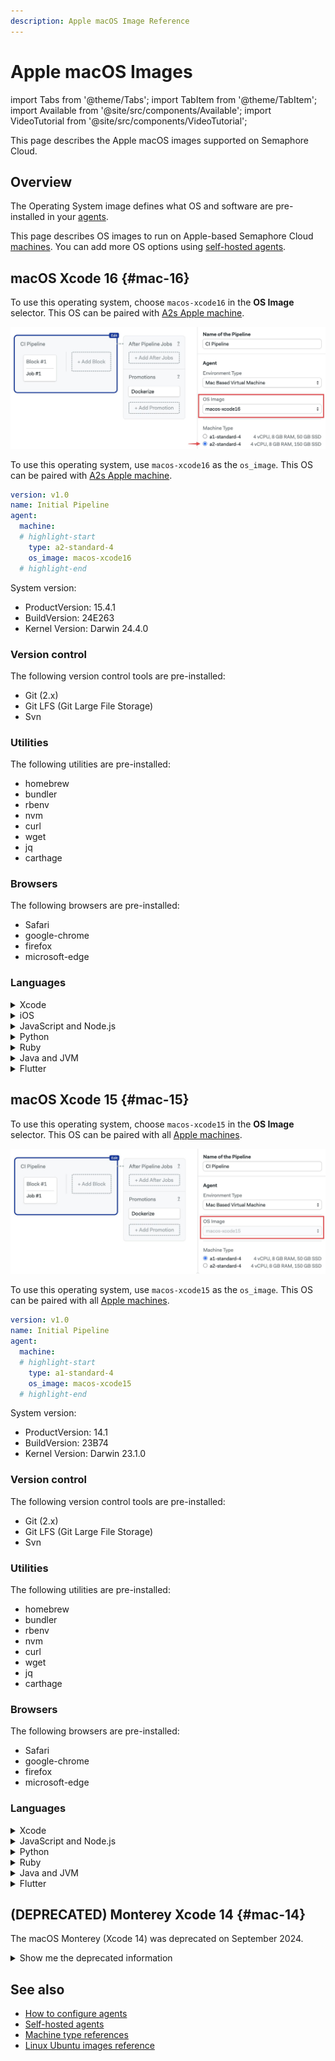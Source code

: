 ```yaml
---
description: Apple macOS Image Reference
---
```


# Apple macOS Images

import Tabs from '@theme/Tabs';
import TabItem from '@theme/TabItem';
import Available from '@site/src/components/Available';
import VideoTutorial from '@site/src/components/VideoTutorial';

This page describes the Apple macOS images supported on Semaphore Cloud.

## Overview

The Operating System image defines what OS and software are pre-installed in your [agents](../using-semaphore/pipelines#agents). 

This page describes OS images to run on Apple-based Semaphore Cloud [machines](./machine-types). You can add more OS options using [self-hosted agents](../using-semaphore/self-hosted).

## macOS Xcode 16 {#mac-16}

<Tabs groupId="editor-yaml">
<TabItem value="editor" label="Editor">

To use this operating system, choose `macos-xcode16` in the **OS Image** selector. This OS can be paired with [A2s Apple machine](./machine-types#macos).

![Selecting the macOS Xcode16 using the workflow editor](./img/macos16-selector.jpg)

</TabItem>
<TabItem value="yaml" label="YAML">

To use this operating system, use `macos-xcode16` as the `os_image`. This OS can be paired with [A2s Apple machine](./machine-types#macos).

```yaml
version: v1.0
name: Initial Pipeline
agent:
  machine:
  # highlight-start
    type: a2-standard-4
    os_image: macos-xcode16
  # highlight-end
```

</TabItem>
</Tabs>

System version:

- ProductVersion: 15.4.1
- BuildVersion: 24E263
- Kernel Version: Darwin 24.4.0

### Version control

The following version control tools are pre-installed:

- Git (2.x)
- Git LFS (Git Large File Storage)
- Svn


### Utilities

The following utilities are pre-installed:

- homebrew
- bundler
- rbenv
- nvm
- curl
- wget
- jq
- carthage

### Browsers

The following browsers are pre-installed:

- Safari
- google-chrome
- firefox
- microsoft-edge

### Languages

<details>
<summary>Xcode</summary>
<div>

Installed versions:

- 16.3
- 16.4 (default)

The default installed Xcode version is `16.4`.

Xcode 16.3 has the following SDKs preinstalled:

- iOS 18.4
- macOS 15.4
- tvOS 18.4
- watchOS 11.4
- visionOS 2.4

Xcode 16.4 has the following SDKs preinstalled:

- iOS 18.5
- macOS 15.5
- tvOS 18.5
- watchOS 11.5
- visionOS 2.5

</div>
</details>

<details>
<summary>iOS</summary>
<div>

Installed standalone iOS simulators runtimes:

- 18.3
- 18.5

</div>
</details>

<details>
<summary>JavaScript and Node.js</summary>
<div>

Installed version:

- Node.js: v22.14.0
- Yarn: 1.22.22

</div>
</details>

<details>
<summary>Python</summary>
<div>

Installed version:

- 3.13.3

Supporting libraries:

- pip3: 25.1.1

</div>
</details>

<details>
<summary>Ruby</summary>
<div>

Installed versions:

- 3.4.4 (system)
- 3.2.8

Following gems are pre-installed:

- fastlane (2.227.2)
- cocoapods (1.16.2)

</div>
</details>

<details>
<summary>Java and JVM</summary>
<div>

- openjdk 17

</div>
</details>

<details>
<summary>Flutter</summary>
<div>

- 3.32.1

</div>
</details>

## macOS Xcode 15 {#mac-15}

<Tabs groupId="editor-yaml">
<TabItem value="editor" label="Editor">

To use this operating system, choose `macos-xcode15` in the **OS Image** selector. This OS can be paired with all [Apple machines](./machine-types#macos).

![Selecting the macOS Xcode15 using the workflow editor](./img/macos15-selector.jpg)

</TabItem>
<TabItem value="yaml" label="YAML">

To use this operating system, use `macos-xcode15` as the `os_image`. This OS can be paired with all [Apple machines](./machine-types#macos).

```yaml
version: v1.0
name: Initial Pipeline
agent:
  machine:
  # highlight-start
    type: a1-standard-4
    os_image: macos-xcode15
  # highlight-end
```

</TabItem>
</Tabs>


System version:

- ProductVersion: 14.1
- BuildVersion: 23B74
- Kernel Version: Darwin 23.1.0

### Version control

The following version control tools are pre-installed:

- Git (2.x)
- Git LFS (Git Large File Storage)
- Svn

### Utilities

The following utilities are pre-installed:

- homebrew
- bundler
- rbenv
- nvm
- curl
- wget
- jq
- carthage

### Browsers

The following browsers are pre-installed:

- Safari
- google-chrome
- firefox
- microsoft-edge

### Languages

<details>
<summary>Xcode</summary>
<div>

Installed versions:

- 15.0.1
- 15.2
- 15.3 (default)

The default installed Xcode version is `15.3`.


Xcode 15.3 has the following SDKs preinstalled:

- iphoneos 17.4
- iphonesimulator 17.4
- driverkit.macos 23.0
- macos 14.2
- appletvos 17.4
- appletvsimulator 17.4
- watchos 10.4
- watchsimulator 10.4
- visionos 1.0

</div>

</details>
<details>
<summary>JavaScript and Node.js</summary>
<div>

Installed version:

- Node.js: v20.9.0
- Yarn: 1.22.19

</div>
</details>

<details>
<summary>Python</summary>
<div>

Installed version:

- 3.9.11

Supporting libraries:

- pip3: 23.3.1

</div>
</details>

<details>
<summary>Ruby</summary>
<div>

Installed versions:

- 2.6.10 (system)
- 3.1.4
- 3.1.5
- 3.1.6
- 3.2.0
- 3.2.1
- 3.2.2
- 3.2.3
- 3.2.4
- 3.2.5
- 3.3.0
- 3.3.1
- 3.3.2
- 3.3.3
- 3.3.4
- 3.3.5
 

Following gems are pre-installed:

- fastlane (2.222.0)
- cocoapods (1.15.2)

</div>
</details>

<details>
<summary>Java and JVM</summary>
<div>

- openjdk 17

</div>
</details>

<details>
<summary>Flutter</summary>
<div>

- 3.16.7

</div>
</details>

## (DEPRECATED) Monterey Xcode 14 {#mac-14}

The macOS Monterey (Xcode 14) was deprecated on September 2024.

<details>
<summary>Show me the deprecated information</summary>
<div>

System version:

- ProductVersion: 12.7
- BuildVersion: 21G651
- Kernel Version: Darwin 21.6.0

The following version control tools are pre-installed:

- Git (2.x)
- Git LFS (Git Large File Storage)

The following utilities are pre-installed:

- homebrew
- bundler
- rbenv
- nvm
- curl
- wget
- jq
- carthage


The following browsers are pre-installed:

- Safari
- google-chrome
- firefox
- microsoft-edge

<details>
<summary>Xcode</summary>
<div>

Installed versions:

- 14.1
- 14.2
- 14.3.1

The default installed Xcode version is `14.3.1`.


Xcode 14 has the following SDKs preinstalled:

- iphoneos 16.0
- iphonesimulator 16.0
- driverkit.macos 21.4
- macos 12.3
- appletvos 16.0
- appletvsimulator 16.0
- watchos 9.0
- watchsimulator 9.0

</div>

</details>
<details>
<summary>JavaScript and Node.js</summary>
<div>

Installed versions:

- nvm: 0.39.1
- Yarn: 1.22.19

</div>
</details>

<details>
<summary>Python</summary>
<div>

Installed version:

- 3.9.11

Supporting libraries:

- pip3: 22.0.4

</div>
</details>

<details>
<summary>Ruby</summary>
<div>

Installed versions:

- 2.7.8 (system)

The following gems are pre-installed:

- fastlane (2.213.0)
- cocoapods (1.11.3)

</div>
</details>

<details>
<summary>Java and JVM</summary>
<div>

- openjdk 17

</div>
</details>

<details>
<summary>Flutter</summary>
<div>

- 3.10.5

</div>
</details>

</div>
</details>


## See also

- [How to configure agents](../using-semaphore/pipelines#agents)
- [Self-hosted agents](../using-semaphore/self-hosted)
- [Machine type references](./machine-types)
- [Linux Ubuntu images reference](./os-ubuntu)
